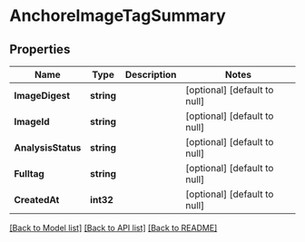 # AnchoreImageTagSummary

## Properties
Name | Type | Description | Notes
------------ | ------------- | ------------- | -------------
**ImageDigest** | **string** |  | [optional] [default to null]
**ImageId** | **string** |  | [optional] [default to null]
**AnalysisStatus** | **string** |  | [optional] [default to null]
**Fulltag** | **string** |  | [optional] [default to null]
**CreatedAt** | **int32** |  | [optional] [default to null]

[[Back to Model list]](../README.md#documentation-for-models) [[Back to API list]](../README.md#documentation-for-api-endpoints) [[Back to README]](../README.md)


